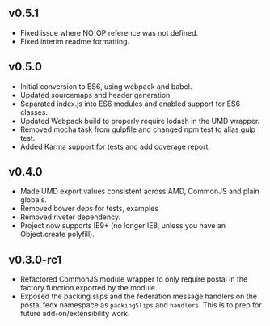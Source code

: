 ## v0.5.1

* Fixed issue where NO_OP reference was not defined.
* Fixed interim readme formatting.

## v0.5.0

* Initial conversion to ES6, using webpack and babel.
* Updated sourcemaps and header generation.
* Separated index.js into ES6 modules and enabled support for ES6 classes.
* Updated Webpack build to properly require lodash in the UMD wrapper.
* Removed mocha task from gulpfile and changed npm test to alias gulp test.
* Added Karma support for tests and add coverage report.

## v0.4.0

* Made UMD export values consistent across AMD, CommonJS and plain globals.
* Removed bower deps for tests, examples
* Removed riveter dependency.
* Project now supports IE9+ (no longer IE8, unless you have an Object.create polyfill).

## v0.3.0-rc1

* Refactored CommonJS module wrapper to only require postal in the factory function exported by the module.
* Exposed the packing slips and the federation message handlers on the postal.fedx namespace as `packingSlips` and `handlers`. This is to prep for future add-on/extensibility work.
